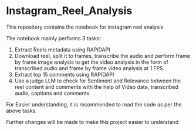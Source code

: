 # Instagram_Reel_Analysis
This repository contains the notebook for instagram reel analysis

The notebook mainly performs 3 tasks:
1. Extract Reels metadata using RAPIDAPI
2. Download reel, split it to frames, transcribe the audio and perform frame by frame image analysis to get the video analysis in the form of transcribed audio and frame by frame video analysis at 1 FPS
3. Extract top 15 comments using RAPIDAPI
4. Use a judge LLM to check for Sentiment and Relevance between the reel content and comments with the help of Video data, transcribed audio, captions and comments

For Easier understanding, it is recommended to read the code as per the above tasks.

Further changes will be made to make this project easier to understand
